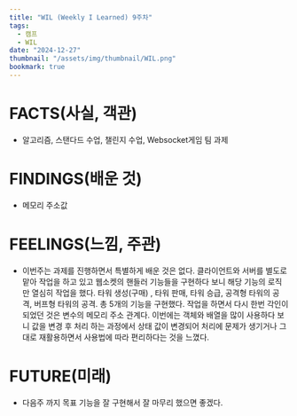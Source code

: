 ```yaml
---
title: "WIL (Weekly I Learned) 9주차"
tags:
  - 캠프
  - WIL
date: "2024-12-27"
thumbnail: "/assets/img/thumbnail/WIL.png"
bookmark: true
---
```


# FACTS(사실, 객관)

- 알고리즘, 스탠다드 수업, 챌린지 수업, Websocket게임 팀 과제

# FINDINGS(배운 것)

- 메모리 주소값

# FEELINGS(느낌, 주관)

- 이번주는 과제를 진행하면서 특별하게 배운 것은 없다. 클라이언트와 서버를 별도로 맡아 작업을 하고 있고 웹소켓의 핸들러 기능들을 구현하다 보니 해당 기능의 로직만 열심히 작업을 했다.
  타워 생성(구매) , 타워 판매, 타워 승급, 공격형 타워의 공격, 버프형 타워의 공격. 총 5개의 기능을 구현했다. 작업을 하면서 다시 한번 각인이 되었던 것은 변수의 메모리 주소 관계다.
  이번에는 객체와 배열을 많이 사용하다 보니 값을 변경 후 처리 하는 과정에서 상태 값이 변경되어 처리에 문제가 생기거나 그대로 재활용하면서 사용법에 따라 편리하다는 것을 느꼈다.

# FUTURE(미래)

- 다음주 까지 목표 기능을 잘 구현해서 잘 마무리 했으면 좋겠다.
